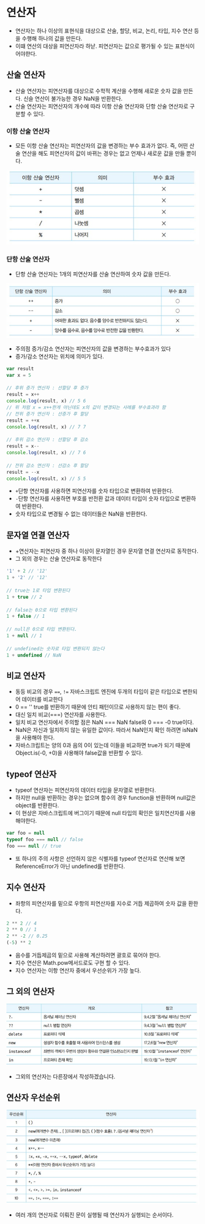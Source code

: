 # 연산자
- 연산자는 하나 이상의 표현식을 대상으로 산술, 할당, 비교, 논리, 타입, 지수 연산 등을 수행해 하나의 값을 만든다.
- 이떄 연산의 대상을 피연산자라 하낟. 피연산자는 값으로 평가될 수 있는 표현식이어야햔다.

## 산술 연산자
- 산술 연산자는 피연산자를 대상으로 수학적 계산을 수행해 새로운 숫자 값을 만든다. 신슬 연산이 불가능한 경우 NaN을 반환한다.
- 산술 연산자는 피연산자의 개수에 따라 이항 산술 연산자와 단항 산술 연산자로 구분할 수 있다.

### 이항 산술 연산자
- 모든 이항 산술 연산자는 피연산자의 값을 변경하는 부수 효과가 없다. 즉, 어떤 산술 연산을 해도 피연산자의 값이 바뀌는 경우는 없고 언제나 새로운 값을 만들 뿐이다.

<img src = "../img/binary.jpg">

### 단항 산술 연산자
- 단항 산술 연산자는 1개의 피연산자를 산술 연산하여 숫자 값을 만든다.

<img src = "../img/unary.jpg">

- 주의점 증가/감소 연산자는 피연산자의 값을 변경하는 부수효과가 있다
- 증가/감소 연산자는 위치에 의미가 있다.

```javascript
var result
var x = 5

// 후위 증가 연산자 : 선할당 후 증가 
result = x++
console.log(result, x) // 5 6
// 위 처럼 x = x++한게 아닌데도 x의 값이 변경되는 사례를 부수효과라 함
// 전위 증가 연산자 : 선증가 후 할당
result = ++x
console.log(result, x) // 7 7

// 후위 감소 연산자 : 선할당 후 감소
result = x--
console.log(result, x) // 7 6

// 전위 감소 연산자 : 선감소 후 할당
result = --x
console.log(result, x) // 5 5
```
- `+`단항 연산자를 사용하면 피연산자를 숫자 타입으로 변환하여 반환한다.
- `-`단항 연산자를 사용하면 부호를 반전환 값과 데이터 타입이 숫자 타입으로 변환하여 반환한다.
- 숫자 타입으로 변경될 수 없는 데이터들은 NaN을 반환한다.

## 문자열 연결 연산자
- +연산자는 피연산자 중 하나 이상이 문자열인 경우 문자열 연결 연산자로 동작한다.
- 그 외의 경우는 산술 연산자로 동작한다

```JAVASCRIPT
'1' + 2 // '12'
1 + '2' // '12'

// true는 1로 타입 변환된다
1 + true // 2

// false는 0으로 타입 변환된다
1 + false // 1

// null은 0으로 타입 변환된다.
1 + null // 1

// undefined는 숫자로 타입 변환되지 않는다
1 + undefined // NaN
```

## 비교 연산자
- 동등 비교의 경우 `==`, `!=` 자바스크립트 엔진에 두개의 타입이 같은 타입으로 변한되어 데이터를 비교한다
- 0 == '' true를 반환하기 때문에 안티 패턴이므로 사용하지 않는 편이 좋다.
- 대신 일치 비교(===) 연산자를 사용한다.
- 일치 비교 연산자에서 주의할 점은 NaN === NaN false와 0 === -0 true이다.
- NaN은 자신과 일치하지 않는 유일한 값이다. 따라서 NaN인지 확인 하려면 isNaN을 사용해야 한다.
- 자바스크립트는 양의 0과 음의 0이 있는데 이들을 비교하면 true가 되기 때문에 Object.is(-0, +0)을 사용해야 false값을 반환할 수 있다.

## typeof 연산자
- typeof 연산자는 피연산자의 데이터 타입을 문자열로 반환한다.
- 하지만 null을 반환하는 경우는 없으며 함수의 경우 function을 반환하며 null값은 object를 반환한다.
- 이 현상은 자바스크립트에 버그이기 때문에 null 타입의 확인은 일치연산자를 사용해야한다.
```javascript
var foo = null
typeof foo === null // false
foo === null // true
```

- 또 하나의 주의 사항은 선언하지 않은 식별자를 typeof 연산자로 연산해 보면 ReferenceError가 아닌 undefined를 반환한다.

## 지수 연산자
- 좌항의 피연산자를 밑으로 우항의 피연산자를 지수로 거듭 제곱하여 숫자 값을 환한다.
```javascript
2 ** 2 // 4
2 ** 0 // 1
2 ** -2 // 0.25
(-5) ** 2
```
- 음수를 거듭제곱의 밑으로 사용해 계산하려면 괄호로 묶어야 한다.
- 지수 연산은 Math.pow메서드로도 구현 할 수 있다.
- 지수 연산자는 이항 연산자 중에서 우선순위가 가장 높다.

## 그 외의 연산자

<img src = "../img/chap7.jpg">

- 그외의 연산자는 다른장에서 작성하겠습니다.

## 연산자 우선순위

<img src = "../img/first.jpg">

- 여러 개의 연산자로 이뤄진 문이 실행될 때 연산자가 실행되는 순서이다.
